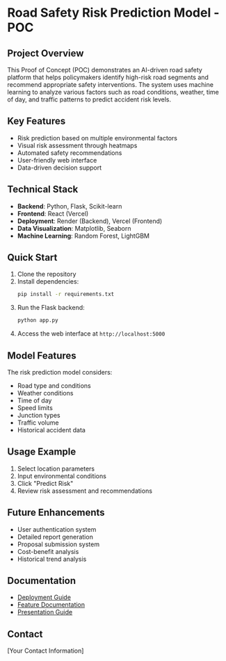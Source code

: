 # Road Safety Risk Prediction Model - POC

## Project Overview
This Proof of Concept (POC) demonstrates an AI-driven road safety platform that helps policymakers identify high-risk road segments and recommend appropriate safety interventions. The system uses machine learning to analyze various factors such as road conditions, weather, time of day, and traffic patterns to predict accident risk levels.

## Key Features
- Risk prediction based on multiple environmental factors
- Visual risk assessment through heatmaps
- Automated safety recommendations
- User-friendly web interface
- Data-driven decision support

## Technical Stack
- **Backend**: Python, Flask, Scikit-learn
- **Frontend**: React (Vercel)
- **Deployment**: Render (Backend), Vercel (Frontend)
- **Data Visualization**: Matplotlib, Seaborn
- **Machine Learning**: Random Forest, LightGBM

## Quick Start
1. Clone the repository
2. Install dependencies:
   ```bash
   pip install -r requirements.txt
   ```
3. Run the Flask backend:
   ```bash
   python app.py
   ```
4. Access the web interface at `http://localhost:5000`

## Model Features
The risk prediction model considers:
- Road type and conditions
- Weather conditions
- Time of day
- Speed limits
- Junction types
- Traffic volume
- Historical accident data

## Usage Example
1. Select location parameters
2. Input environmental conditions
3. Click "Predict Risk"
4. Review risk assessment and recommendations

## Future Enhancements
- User authentication system
- Detailed report generation
- Proposal submission system
- Cost-benefit analysis
- Historical trend analysis

## Documentation
- [Deployment Guide](deployment_guide.md)
- [Feature Documentation](features.md)
- [Presentation Guide](presentation_guide.md)

## Contact
[Your Contact Information] 